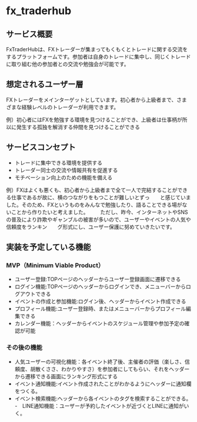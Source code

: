 # fx_traderhub

## サービス概要
FxTraderHubは、FXトレーダーが集まってもくもくとトレードに関する交流をするプラットフォームです。参加者は自身のトレードに集中し、同じくトレードに取り組む他の参加者との交流や勉強会が可能です。

## 想定されるユーザー層
FXトレーダーをメインターゲットとしています。初心者から上級者まで、さまざまな経験レベルのトレーダーが利用できます。

例）初心者にはFXを勉強する環境を見つけることができ、上級者は仕事柄が所以に発生する孤独を解消する仲間を見つけることができる

## サービスコンセプト
- トレードに集中できる環境を提供する
- トレーダー同士の交流や情報共有を促進する
- モチベーション向上のための機能を備える

例）FXはよくも悪くも、初心者から上級者まで全て一人で完結することができる仕事であるが故に、横のつながりをもつことが難しいとずっ　　と感じていました。そのため、FXというものをみんなで勉強したり、語ることできる場がないことから作りたいと考えました。
　　ただし、昨今、インターネットやSNSの普及により詐欺やギャンブルの被害が多いので、ユーザーやイベントの人気や信頼度をランキン　　グ形式にし、ユーザー保護に努めていきたいです。

## 実装を予定している機能
### MVP（Minimum Viable Product）
- ユーザー登録:TOPページのヘッダーからユーザー登録画面に遷移できる
- ログイン機能:TOPページのヘッダーからログインでき、メニューバーからログアウトできる
- イベントの作成と参加機能:ログイン後、ヘッダーからイベント作成できる
- プロフィール機能:ユーザー登録時、またはメニューバーからプロフィール編集できる
- カレンダー機能：ヘッダーからイベントのスケジュール管理や参加予定の確認が可能

### その後の機能
- 人気ユーザーの可視化機能：各イベント終了後、主催者の評価（楽しさ、信頼度、胡散くささ、わかりやすさ）を参加者にしてもらい、それをヘッダーから遷移できる画面にランキング形式にする
- イベント通知機能:イベント作成されたことがわかるようにヘッダーに通知欄をつくる。
- イベント検索機能:ヘッダーから各イベントのタグを検索することができる。
-　LINE通知機能：ユーザーが予約したイベントが近づくとLINEに通知がいく。
